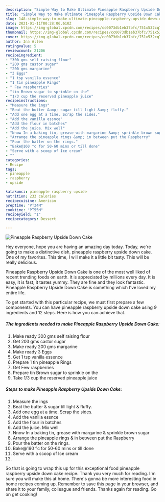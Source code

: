 ```yaml
---
description: "Simple Way to Make Ultimate Pineapple Raspberry Upside Down Cake"
title: "Simple Way to Make Ultimate Pineapple Raspberry Upside Down Cake"
slug: 148-simple-way-to-make-ultimate-pineapple-raspberry-upside-down-cake
date: 2021-01-11T00:28:06.610Z
image: https://img-global.cpcdn.com/recipes/cc0073db1eb37bfc/751x532cq70/pineapple-raspberry-upside-down-cake-recipe-main-photo.jpg
thumbnail: https://img-global.cpcdn.com/recipes/cc0073db1eb37bfc/751x532cq70/pineapple-raspberry-upside-down-cake-recipe-main-photo.jpg
cover: https://img-global.cpcdn.com/recipes/cc0073db1eb37bfc/751x532cq70/pineapple-raspberry-upside-down-cake-recipe-main-photo.jpg
author: Ina Allen
ratingvalue: 5
reviewcount: 21206
recipeingredient:
- "300 gms self raising flour"
- "200 gms castor sugar"
- "200 gms margarine"
- "3 Eggs"
- "1 tsp vanilla essence"
- "1 tin pineapple Rings"
- " Few raspberries"
- "tin Brown sugar to sprinkle on the"
- "1/3 cup the reserved pineapple juice"
recipeinstructions:
- "Measure the ings"
- "Beat the butter &amp; sugar till light &amp; fluffy."
- "Add one egg at a time. Scrap the sides."
- "Add the vanilla essnce"
- "Add the flour in batches"
- "Add the juice. Mix well"
- "Nnow In a baking tin, grease with margarine &amp; sprinkle brown sugar"
- "Arrange the pineapple rings &amp; in between put the Raspberry"
- "Pour the batter on the rings."
- "Bake@160 °c for 50-60 mins or till done"
- "Serve with a scoop of Ice cream"
- ""
categories:
- Recipe
tags:
- pineapple
- raspberry
- upside

katakunci: pineapple raspberry upside 
nutrition: 233 calories
recipecuisine: American
preptime: "PT34M"
cooktime: "PT55M"
recipeyield: "1"
recipecategory: Dessert

---
```



![Pineapple Raspberry Upside Down Cake](https://img-global.cpcdn.com/recipes/cc0073db1eb37bfc/751x532cq70/pineapple-raspberry-upside-down-cake-recipe-main-photo.jpg)

Hey everyone, hope you are having an amazing day today. Today, we're going to make a distinctive dish, pineapple raspberry upside down cake. One of my favorites. This time, I will make it a little bit tasty. This will be really delicious.



Pineapple Raspberry Upside Down Cake is one of the most well liked of recent trending foods on earth. It is appreciated by millions every day. It is easy, it is fast, it tastes yummy. They are fine and they look fantastic. Pineapple Raspberry Upside Down Cake is something which I've loved my entire life.


To get started with this particular recipe, we must first prepare a few components. You can have pineapple raspberry upside down cake using 9 ingredients and 12 steps. Here is how you can achieve that.

<!--inarticleads1-->

##### The ingredients needed to make Pineapple Raspberry Upside Down Cake:

1. Make ready 300 gms self raising flour
1. Get 200 gms castor sugar
1. Make ready 200 gms margarine
1. Make ready 3 Eggs
1. Get 1 tsp vanilla essence
1. Prepare 1 tin pineapple Rings
1. Get  Few raspberries
1. Prepare tin Brown sugar to sprinkle on the
1. Take 1/3 cup the reserved pineapple juice




<!--inarticleads2-->

##### Steps to make Pineapple Raspberry Upside Down Cake:

1. Measure the ings
1. Beat the butter &amp; sugar till light &amp; fluffy.
1. Add one egg at a time. Scrap the sides.
1. Add the vanilla essnce
1. Add the flour in batches
1. Add the juice. Mix well
1. Nnow In a baking tin, grease with margarine &amp; sprinkle brown sugar
1. Arrange the pineapple rings &amp; in between put the Raspberry
1. Pour the batter on the rings.
1. Bake@160 °c for 50-60 mins or till done
1. Serve with a scoop of Ice cream
1. 




So that is going to wrap this up for this exceptional food pineapple raspberry upside down cake recipe. Thank you very much for reading. I'm sure you will make this at home. There's gonna be more interesting food in home recipes coming up. Remember to save this page in your browser, and share it to your family, colleague and friends. Thanks again for reading. Go on get cooking!
